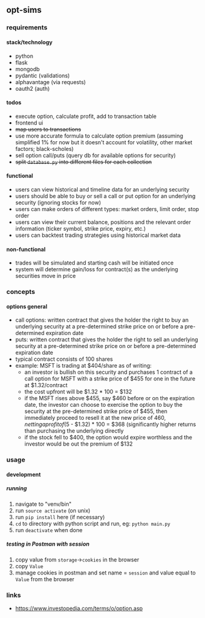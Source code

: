 
## opt-sims

### requirements
#### stack/technology
- python
- flask
- mongodb
- pydantic (validations)
- alphavantage (via requests)
- oauth2 (auth)

#### todos
- execute option, calculate profit, add to transaction table
- frontend ui
- ~~map users to transactions~~
- use more accurate formula to calculate option premium (assuming simplified 1% for now but it doesn't account for volatility, other market factors; black-scholes)
- sell option call/puts (query db for available options for security) 
- ~~split `database.py` into different files for each collection~~

#### functional
- users can view historical and timeline data for an underlying security
- users should be able to buy or sell a call or put option for an underlying security (ignoring stocks for now)
- users can make orders of different types: market orders, limit order, stop order
- users can view their current balance, positions and the relevant order information (ticker symbol, strike price, expiry, etc.)
- users can backtest trading strategies using historical market data

#### non-functional
- trades will be simulated and starting cash will be initiated once
- system will determine gain/loss for contract(s) as the underlying securities move in price

### concepts
#### options general
- call options: written contract that gives the holder the right to buy an underlying security at a pre-determined strike price on or before a pre-determined expiration date
- puts: written contract that gives the holder the right to sell an underlying security at a pre-determined strike price on or before a pre-determined expiration date
- typical contract consists of 100 shares
- example: MSFT is trading at $404/share as of writing:
    - an investor is bullish on this security and purchases 1 contract of a call option for MSFT with a strike price of $455 for one in the future at $1.32/contract
    - the cost upfront will be $1.32 * 100 = $132
    - if the MSFT rises above $455, say $460 before or on the expiration date, the investor can choose to exercise the option to buy the security at the pre-determined strike price of $455, then immediately proceed to resell it at the new price of $460, netting a profit of ($5 - $1.32) * 100 = $368 (significantly higher returns than purchasing the underlying directly
    - if the stock fell to $400, the option would expire worthless and the investor would be out the premium of $132

### usage
#### development
##### running
1. navigate to "venv/bin"
2. run `source activate` (on unix)
3. run `pip install` here (if necessary)
4. `cd` to directory with python script and run, eg: `python main.py`
6. run `deactivate` when done

##### testing in Postman with session
1. copy value from `storage`->`cookies` in the browser
2. copy `Value`
3. manage cookies in postman and set name = `session` and value equal to `Value` from the browser

### links
- https://www.investopedia.com/terms/o/option.asp